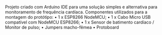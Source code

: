 Projeto criado com Arduino IDE para uma solução simples e alternativa para monitoramento de frequência cardíaca.
Componentes utilizados para a montagem do protótipo:
•	1 x ESP8266 NodeMCU;
•	1 x Cabo Micro USB compatível com NodeMCU ESP8266;
•	1 x Sensor de batimento cardíaco / Monitor de pulso;
•	Jumpers macho-fêmea
• Protoboard

